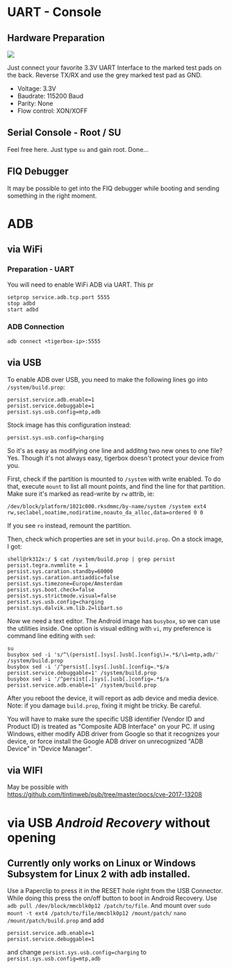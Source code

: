 # UART - Console

## Hardware Preparation

![](https://github.com/tigerbox-reverse-engineering/tigerbox/raw/master/pics/Backside-UART.jpg)

Just connect your favorite 3.3V UART Interface to the marked test pads on the back. Reverse TX/RX and use the grey marked test pad as GND.

* Voltage: 3.3V
* Baudrate: 115200 Baud
* Parity: None
* Flow control: XON/XOFF

## Serial Console - Root / SU

Feel free here. Just type `su` and gain root. Done...

## FIQ Debugger

It may be possible to get into the FIQ debugger while booting and sending something in the right moment.

# ADB

## via WiFi

### Preparation - UART
You will need to enable WiFi ADB via UART. This pr
```
setprop service.adb.tcp.port 5555
stop adbd
start adbd
```
### ADB Connection
```
adb connect <tigerbox-ip>:5555
```

## via USB

To enable ADB over USB, you need to make the following lines go into `/system/build.prop`:
```
persist.service.adb.enable=1
persist.service.debuggable=1
persist.sys.usb.config=mtp,adb
```
Stock image has this configuration instead:
```
persist.sys.usb.config=charging
```

So it's as easy as modifying one line and additng two new ones to one file? Yes.
Though it's not always easy, tigerbox doesn't protect your device from you.

First, check if the partition is mounted to `/system` with write enabled.
To do that, execute `mount` to list all mount points, and find the line for
that partition. Make sure it's marked as read-write by `rw` attrib, ie:
```
/dev/block/platform/1021c000.rksdmmc/by-name/system /system ext4 rw,seclabel,noatime,nodiratime,noauto_da_alloc,data=ordered 0 0
```
If you see `ro` instead, remount the partition.

Then, check which properties are set in your `build.prop`. On a stock image, I got:
```
shell@rk312x:/ $ cat /system/build.prop | grep persist
persist.tegra.nvmmlite = 1
persist.sys.caration.standby=60000
persist.sys.caration.antiaddic=false
persist.sys.timezone=Europe/Amsterdam
persist.sys.boot.check=false
persist.sys.strictmode.visual=false
persist.sys.usb.config=charging
persist.sys.dalvik.vm.lib.2=libart.so
```
Now we need a text editor. The Android image has `busybox`, so we can use the utilities inside.
One option is visual editing with `vi`, my preference is command line editing with `sed`:
```
su
busybox sed -i 's/^\(persist[.]sys[.]usb[.]config\)=.*$/\1=mtp,adb/' /system/build.prop
busybox sed -i '/^persist[.]sys[.]usb[.]config=.*$/a persist.service.debuggable=1' /system/build.prop
busybox sed -i '/^persist[.]sys[.]usb[.]config=.*$/a persist.service.adb.enable=1' /system/build.prop
```
After you reboot the device, it will report as adb device and media device.
Note: if you damage `build.prop`, fixing it might be tricky. Be careful.

You will have to make sure the specific USB identifier (Vendor ID and Product ID)
is treated as "Composite ADB Interface" on your PC. If using Windows, either modify
ADB driver from Google so that it recognizes your device, or force install the
Google ADB driver on unrecognized "ADB Device" in "Device Manager".

## via WIFI
May be possible with
https://github.com/tintinweb/pub/tree/master/pocs/cve-2017-13208


# via USB _Android Recovery_ without opening

 ## Currently only works on Linux or Windows Subsystem for Linux 2 with adb installed.

Use a Paperclip to press it in the RESET hole right from the USB Connector. While doing this press the on/off button to boot in Android Recovery. Use `adb pull /dev/block/mmcblk0p12 /patch/to/file`. And mount over `sudo mount -t ext4 /patch/to/file/mmcblk0p12 /mount/patch/` `nano /mount/patch/build.prop` and add
```
persist.service.adb.enable=1
persist.service.debuggable=1  
```

and change `persist.sys.usb.config=charging` to `persist.sys.usb.config=mtp,adb` 
